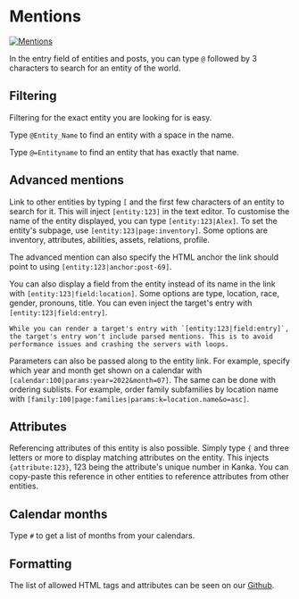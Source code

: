# Mentions

[![Mentions](https://img.youtube.com/vi/GLVI3XV5PO0/0.jpg)](https://youtu.be/GLVI3XV5PO0)

In the entry field of entities and posts, you can type `@` followed by 3 characters to search for an entity of the world.

## Filtering

Filtering for the exact entity you are looking for is easy.

Type `@Entity_Name` to find an entity with a space in the name.

Type `@=Entityname` to find an entity that has exactly that name.


## Advanced mentions

Link to other entities by typing `[` and the first few characters of an entity to search for it. This will inject `[entity:123]` in the text editor. To customise the name of the entity displayed, you can type `[entity:123|Alex]`. To set the entity's subpage, use `[entity:123|page:inventory]`. Some options are inventory, attributes, abilities, assets, relations, profile.

The advanced mention can also specify the HTML anchor the link should point to using `[entity:123|anchor:post-69]`.

You can also display a field from the entity instead of its name in the link with `[entity:123|field:location]`. Some options are type, location, race, gender, pronouns, title. You can even inject the target's entry with `[entity:123|field:entry]`.

```{admonition} Limitation
While you can render a target's entry with `[entity:123|field:entry]`, the target's entry won't include parsed mentions. This is to avoid performance issues and crashing the servers with loops. 
```

Parameters can also be passed along to the entity link. For example, specify which year and month get shown on a calendar with `[calendar:100|params:year=2022&month=07]`. The same can be done with ordering sublists. For example, order family subfamilies by location name with `[family:100|page:families|params:k=location.name&o=asc]`.

## Attributes

Referencing attributes of this entity is also possible. Simply type `{` and three letters or more to display matching attributes on the entity. This injects `{attribute:123}`, 123 being the attribute's unique number in Kanka. You can copy-paste this reference in other entities to reference attributes from other entities.

## Calendar months

Type `#` to get a list of months from your calendars.

## Formatting

The list of allowed HTML tags and attributes can be seen on our [Github](https://github.com/owlchester/kanka/blob/develop/config/purify.php).
